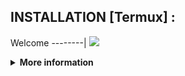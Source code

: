 
## INSTALLATION [Termux] :





Welcome
--------|
![](https://media.tenor.com/iVCiM9W7cvYAAAAd/welcome.gif)

<details>
  <summary><b>More information</b></summary>

#### ★ Social Accounts ★
<a href="https://t.me/Mr_Bablu07"><img src="https://raw.githubusercontent.com/Dumai-991/Dumai-991/main/Image/images.png" alt="alt text" width="75" height="75"></a>
```
Thanks to Use
- Mr,BaBlU
For making me the holder of this script
```
# ✭ BJ-Track
### Made With ❤️ By Mr,BaBlU
```
Author:
- Mr,BaBlU
```
### ⇨  Install Script  Termux
```python
apt-get update -y
apt-get upgrade -y
pkg install python3 -y
pkg install git -y
pip install requests
pip install bs4
git clone https://github.com/BJ-Trucks/BJ-Track.git
cd $HOME
ls
cd BJ-Track
ls
pip3 install -r requirements.txt
python3 BJ_Track.py
```

# BJ-Track

```- Working tik Tok info tool for termux```
>
